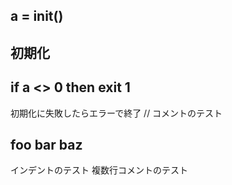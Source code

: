 a = init()
----
初期化
----
if a <> 0 then
	exit 1
----
初期化に失敗したらエラーで終了
// コメントのテスト

foo
 bar
  baz
----
インデントのテスト
複数行コメントのテスト
